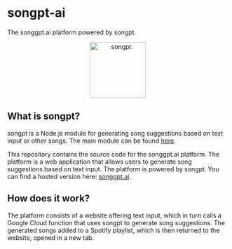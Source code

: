 # songpt-ai
The songgpt.ai platform powered by songpt.

<p align="center">
  <img src="https://songpt-ai.web.app/songpt.webp" alt="songpt" height="128"/>
</p>

## What is songpt?

songpt is a Node.js module for generating song suggestions based on text input or other songs. The main module can be found [here](https://github.com/sebastianwilczek/songpt).

This repository contains the source code for the songgpt.ai platform. The platform is a web application that allows users to generate song suggestions based on text input. The platform is powered by songpt. You can find a hosted version here: [songgpt.ai](https://songgpt-ai.web.app).

## How does it work?

The platform consists of a website offering text input, which in turn calls a Google Cloud function that uses songpt to generate song suggestions. The generated songs added to a Spotify playlist, which is then returned to the website, opened in a new tab.
